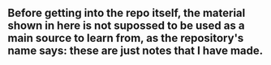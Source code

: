 ## Before getting into the repo itself, the material shown in here is not supossed to be used as a main source to learn from, as the repository's name says: these are just notes that I have made.
